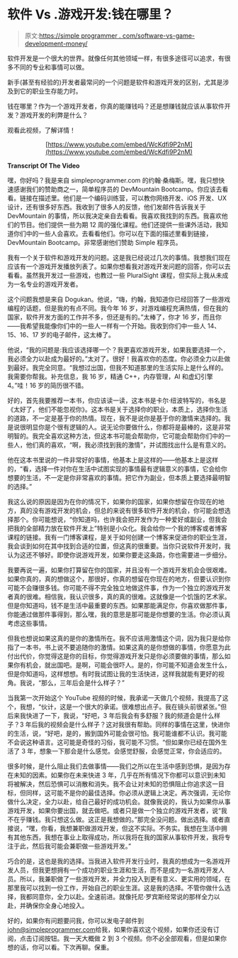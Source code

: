 # 软件 Vs .游戏开发:钱在哪里？

> 原文:[https://simple programmer . com/software-vs-game-development-money/](https://simpleprogrammer.com/software-vs-game-development-money/)

软件开发是一个很大的世界。就像任何其他领域一样，有很多途径可以追求，有很多不同的专业和事情可以做。

新手(甚至有经验的)开发者最常问的一个问题是软件和游戏开发的区别，尤其是涉及到它的职业生存能力时。

钱在哪里？作为一个游戏开发者，你真的能赚钱吗？还是想赚钱就应该从事软件开发？游戏开发的利弊是什么？

观看此视频，了解详情！

<center>

[https://www.youtube.com/embed/WcKdfi9P2nM](https://www.youtube.com/embed/WcKdfi9P2nM)

</center>

**Transcript Of The Video**

嘿，你好吗？我是来自 simpleprogrammer.com 的约翰·桑梅斯。嘿，我只想快速感谢我们的赞助商之一，简单程序员的 DevMountain Bootcamp。你应该去看看。链接在描述里。他们是一个编码训练营，可以教你网络开发、iOS 开发、UX 设计，还有很多好东西。我收到了很多人的反馈，他们发邮件告诉我关于 DevMountain 的事情，所以我决定亲自去看看。我喜欢我找到的东西。我喜欢他们的节目。他们提供一些为期 12 周的强化课程。他们还提供一些课外活动，我知道你们中的一些人会喜欢。去看看他们。你可以在下面的描述里看到链接，DevMountain Bootcamp。非常感谢他们赞助 Simple 程序员。

我有一个关于软件和游戏开发的问题。这是我已经说过几次的事情。我想我们现在应该有一个游戏开发播放列表了。如果你想看我对游戏开发问题的回答，你可以去看看。虽然我开发过一些游戏，也教过一些 PluralSight 课程，但实际上我从未成为一名专业的游戏开发者。

这个问题我想是来自 Dogukan。他说，“嗨，约翰，我知道你已经回答了一些游戏编程的话题，但是我的有点不同。我今年 16 岁，对游戏编程充满热情，但在我的国家，软件开发方面的工作并不多，但还是有的。”太棒了，你才 16 岁，而且你——我希望我能像你们中的一些人一样有一个开始。我收到你们中一些人 14、15、16、17 岁的电子邮件，这太棒了。

他说，“我的问题是:我应该选择哪一个？我更喜欢游戏开发，如果我要选择一个，我必须全力以赴成为最好的。”太对了。很好！我喜欢你的态度。你必须全力以赴做到最好。我完全同意。“我想过出国，但我不知道那里的生活实际上是什么样的。我需要你帮我。补充信息，我 16 岁，精通 C++，内存管理，AI 和虚幻引擎 4。”哇！16 岁的简历很不错。

好的，首先我要推荐一本书，你应该读一读，这本书是卡尔·纽波特写的，书名是《太好了，他们不能忽视你》。这本书是关于选择你的职业，本质上，选择你生活的道路，不一定是基于你的热情。现在，我不是说你是基于你的激情来选择的。我是说很明显你是个很有逻辑的人。说无论你要做什么，你都将是最棒的，这是非常明智的。我完全喜欢这种方法，但这本书可能会帮助你，它可能会帮助你们中的一些人，他们真的喜欢，“啊，我必须找到我的激情”，并试图找出什么是有意义的。

他在这本书里说的一件非常好的事情，他基本上是这样的——他基本上是这样的，“看，选择一件对你在生活中试图实现的事情最有逻辑意义的事情，它会给你想要的生活，不一定是你非常喜欢的事情。把它作为副业，但本质上要选择最明智的选择。”

我这么说的原因是因为在你的情况下，如果你的国家，如果你想留在你现在的地方，真的没有游戏开发的机会，但总的来说有很多软件开发的机会，你可能会想选择那个。你可能想说，“你知道吗，也许我会把开发作为一种爱好或副业，但我会把我的全部精力放在软件开发上”特别是小众化。我会给你一个我的博客或者博客课程的链接。我有一门博客课程，是关于如何创建一个博客来促进你的职业生涯，我会谈到如何在其中找到合适的位置，但这真的很重要。当你只说软件开发时，我认为这还不够好。即使你说游戏开发，如果你要走这条路，你也需要进一步细分。

我要再说一遍，如果你打算留在你的国家，并且没有一个游戏开发机会会很艰难。如果你真的，真的想做这个，那很好，你真的想留在你现在的地方，但要认识到你可能不会赚很多钱。你可能不得不完全独立地做这件事，作为一个独立的游戏开发者真的很难。相信我，我认识很多，真的真的很难。这就像是一个饥饿的艺术家。但是你知道吗，钱不是生活中最重要的东西。如果那能满足你，你喜欢做那件事，你能通过做那件事得到，那么嘿，我的意思是那可能是你想要的生活。你必须认真考虑这些事情。

但我也想说如果这真的是你的激情所在。我不应该用激情这个词，因为我只是给你指了一本书，书上说不要追随你的激情。如果这真的是你想做的事情，你愿意为此付出代价，你觉得这是你的目标，你觉得游戏开发只是你必须要做的事情，那么如果你有机会，就出国吧。是啊，可能会很吓人。是的，你可能不知道会发生什么，但是你知道吗，这样想想。有时我试图让我的生活快进，这样我就能有更好的视角。我说，“那么，三年后会是什么样子？”

当我第一次开始这个 YouTube 视频的时候，我承诺一天做几个视频，我提高了这个，我想，“伙计，这是一个很大的承诺。很难想出点子。我在镜头前很紧张。”但后来我快进了一下，我说，“好吧，3 年后我会有多舒服？我的频道会是什么样子？3 年后我的视频会是什么样子？这对我很有帮助。同样的事情在这里，快进你的生活，说，“好吧，是的，搬到国外可能会很可怕。我可能谁都不认识。我可能不会说这种语言。这可能是奇怪的习俗，我可能不习惯。“但如果你已经在国外生活了 3 年，想象一下那会是什么感觉。会感觉舒服，会感觉正常，你会适应的。

很多时候，是什么阻止我们去做事情——我们之所以在生活中感到恐惧，是因为存在未知的因素。如果你在未来快进 3 年，几乎在所有情况下你都可以意识到未知将被解决，然后恐惧可以消散和消失。我不会让对未知的恐惧阻止你追求这一目标，但同样，这可能不是你的最佳选择。你必须从逻辑上决定。再次强调，无论你做什么决定，全力以赴，给自己最好的成功机会。就像我说的，我认为如果你从事游戏开发，如果你要出国，就去做吧。或者只是做一个独立的游戏开发者，说“我不在乎赚钱。我只想这么做。这正是我想做的。”那完全没问题。做出选择。或者直接说，“嘿，你看，我想兼职做游戏开发，但这不实际。不务实。我想在生活中拥有其他东西，我想在事业上取得成功，所以我将在我的国家从事软件开发，我将专注于此，然后我可能会兼职做一些游戏开发。”

巧合的是，这也是我的选择。当我进入软件开发行业时，我真的想成为一名游戏开发人员，但我更想拥有一个成功的职业生涯和生活，而不是成为一名游戏开发人员。所以，我兼职做了一些游戏开发，并全力投入到更有意义、更实用的领域，在那里我可以找到一份工作，开始自己的职业生涯。这是我的选择。不管你做什么选择，我都同意你，全力以赴。全速前进。就像托尼·罗宾斯经常说的那样全力以赴，并确保你全身心地投入。

好的，如果你有问题要问我，你可以发电子邮件到[john@simpleprogrammer.com](mailto:john@simpleprogrammer.com)给我，如果你喜欢这个视频，如果你还没有订阅，点击订阅按钮。我一天大概做 2 到 3 个视频。你不必全部观看，但是如果你想的话，你可以看。下次再聊。保重。